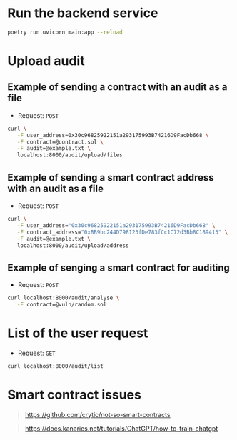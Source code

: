 
# Run the backend service

```bash 
poetry run uvicorn main:app --reload
```

# Upload audit

## Example of sending a contract with an audit as a file

- Request: `POST`

```bash
curl \
   -F user_address=0x30c96825922151a293175993B74216D9FacDb668 \
   -F contract=@contract.sol \
   -F audit=@example.txt \
   localhost:8000/audit/upload/files
```

## Example of sending a smart contract address with an audit as a file

- Request: `POST`

```bash
curl \
   -F user_address="0x30c96825922151a293175993B74216D9FacDb668" \
   -F contract_address="0xBB9bc244D798123fDe783fCc1C72d3Bb8C189413" \
   -F audit=@example.txt \
   localhost:8000/audit/upload/address
```

## Example of senging a smart contract for auditing

- Request: `POST`

```bash
curl localhost:8000/audit/analyse \
   -F contract=@vuln/random.sol
```

# List of the user request

- Request: `GET`

```bash
curl localhost:8000/audit/list
```

# Smart contract issues

> https://github.com/crytic/not-so-smart-contracts


> https://docs.kanaries.net/tutorials/ChatGPT/how-to-train-chatgpt
